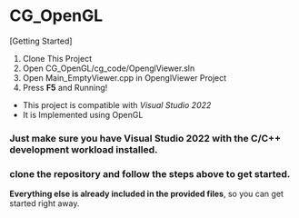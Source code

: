 # CG_OpenGL
 
[Getting Started]

1) Clone This Project
2) Open CG_OpenGL/cg_code/OpenglViewer.sln
3) Open Main_EmptyViewer.cpp in OpenglViewer Project
4) Press **F5** and Running!

- This project is compatible with *Visual Studio 2022*
- It is Implemented using OpenGL

### Just make sure you have **Visual Studio 2022** with the **C/C++ development workload** installed.
### clone the repository and follow the steps above to get started.
 **Everything else is already included in the provided files**, so you can get started right away.

